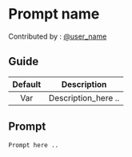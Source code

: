 # Prompt name

Contributed by : [@user_name](https://github.com/user_name)

## Guide

| Default | Description |
|:---:|---|
| Var | Description_here .. |

## Prompt

```text
Prompt here ..
```